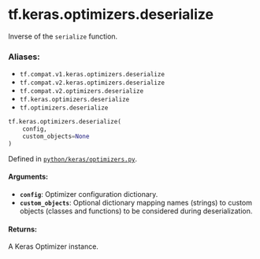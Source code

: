 <div itemscope itemtype="http://developers.google.com/ReferenceObject">
<meta itemprop="name" content="tf.keras.optimizers.deserialize" />
<meta itemprop="path" content="Stable" />
</div>

# tf.keras.optimizers.deserialize

Inverse of the `serialize` function.

### Aliases:

* `tf.compat.v1.keras.optimizers.deserialize`
* `tf.compat.v2.keras.optimizers.deserialize`
* `tf.compat.v2.optimizers.deserialize`
* `tf.keras.optimizers.deserialize`
* `tf.optimizers.deserialize`

``` python
tf.keras.optimizers.deserialize(
    config,
    custom_objects=None
)
```



Defined in [`python/keras/optimizers.py`](/code/stable/tensorflow/python/keras/optimizers.py).

<!-- Placeholder for "Used in" -->


#### Arguments:


* <b>`config`</b>: Optimizer configuration dictionary.
* <b>`custom_objects`</b>: Optional dictionary mapping names (strings) to custom
  objects (classes and functions) to be considered during deserialization.


#### Returns:

A Keras Optimizer instance.
